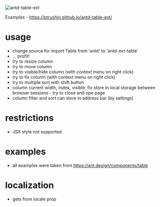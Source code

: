 ![antd-table-ext](https://user-images.githubusercontent.com/31502778/219332283-9ce4499e-34d2-4f2e-90e1-618712e2297c.gif)

Examples - https://ptrushin.github.io/antd-table-ext/

# usage
* change source for import Table from 'antd' to 'antd-ext-table'
* ... profit!
* try to resize column
* try to move column
* try to visible/hide column (with context menu on right click)
* try to fix column (with context menu on right click)
* try to multiple sort with shift button
* column current width, index, visible, fix store in local storage between browser sessions - try to close and ope page
* column filter and sort can store in address bar (by settings)

# restrictions
* JSX style not supported

# examples
* all examples were taken from https://ant.design/components/table

# localization
* gets from locale prop